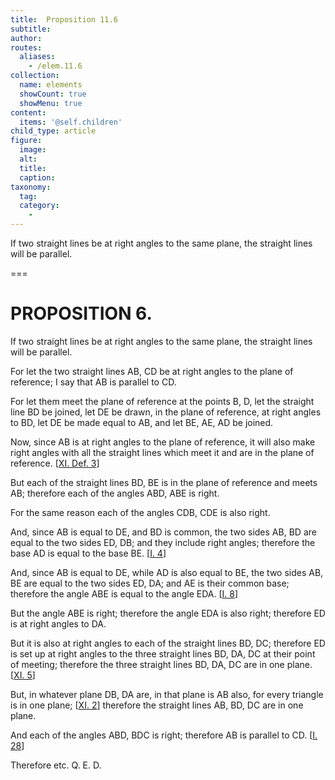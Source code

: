 ```yaml
---
title:  Proposition 11.6
subtitle: 
author:
routes:
  aliases:
    - /elem.11.6
collection:
  name: elements
  showCount: true
  showMenu: true
content:
  items: '@self.children'
child_type: article
figure:
  image:
  alt:
  title:
  caption:
taxonomy:
  tag:
  category:
    - 
---
```


<p><hi rend="ital">If two straight lines be at right angles to the same plane</hi>, <hi rend="ital">the straight lines will be parallel.</hi>
      </p>

===

<h1>PROPOSITION 6.</h1>
<p><span class="ital">If two straight lines be at right angles to the same plane</span>, <span class="ital">the straight lines will be parallel.</span>
      </p>

<p>For let the two straight lines <span class="ital">AB</span>, <span class="ital">CD</span> be at right angles to the plane of reference; I say that <span class="ital">AB</span> is parallel to <span class="ital">CD</span>. 
      </p>

<p>For let them meet the plane of reference at the points <span class="ital">B</span>, <span class="ital">D</span>, let the straight line <span class="ital">BD</span> be joined, let <span class="ital">DE</span> be drawn, in the plane of reference, at right angles to <span class="ital">BD</span>, let <span class="ital">DE</span> be made equal to <span class="ital">AB</span>, and let <span class="ital">BE</span>, <span class="ital">AE</span>, <span class="ital">AD</span> be joined. </p>

<p>Now, since <span class="ital">AB</span> is at right angles to the plane of reference, it will also make right angles with all the straight lines which meet it and are in the plane of reference. [<a href="/elem.11.def.3">XI. Def. 3</a>] </p>

<p>But each of the straight lines <span class="ital">BD</span>, <span class="ital">BE</span> is in the plane of reference and meets <span class="ital">AB</span>; therefore each of the angles <span class="ital">ABD</span>, <span class="ital">ABE</span> is right. </p>

<p>For the same reason each of the angles <span class="ital">CDB</span>, <span class="ital">CDE</span> is also right. </p>

<p>And, since <span class="ital">AB</span> is equal to <span class="ital">DE</span>, and <span class="ital">BD</span> is common, the two sides <span class="ital">AB</span>, <span class="ital">BD</span> are equal to the two sides <span class="ital">ED</span>, <span class="ital">DB</span>; and they include right angles; therefore the base <span class="ital">AD</span> is equal to the base <span class="ital">BE</span>. [<a href="/elem.1.4">I. 4</a>] </p>

<p>And, since <span class="ital">AB</span> is equal to <span class="ital">DE</span>, while <span class="ital">AD</span> is also equal to <span class="ital">BE</span>, the two sides <span class="ital">AB</span>, <span class="ital">BE</span> are equal to the two sides <span class="ital">ED</span>, <span class="ital">DA</span>; and <span class="ital">AE</span> is their common base; therefore the angle <span class="ital">ABE</span> is equal to the angle <span class="ital">EDA</span>. [<a href="/elem.1.8">I. 8</a>] <pb n="284"/></p>

<p>But the angle <span class="ital">ABE</span> is right; therefore the angle <span class="ital">EDA</span> is also right; therefore <span class="ital">ED</span> is at right angles to <span class="ital">DA</span>. </p>

<p>But it is also at right angles to each of the straight lines <span class="ital">BD</span>, <span class="ital">DC</span>; therefore <span class="ital">ED</span> is set up at right angles to the three straight lines <span class="ital">BD</span>, <span class="ital">DA</span>, <span class="ital">DC</span> at their point of meeting; therefore the three straight lines <span class="ital">BD</span>, <span class="ital">DA</span>, <span class="ital">DC</span> are in one plane. [<a href="/elem.11.5">XI. 5</a>] </p>

<p>But, in whatever plane <span class="ital">DB</span>, <span class="ital">DA</span> are, in that plane is <span class="ital">AB</span> also, for every triangle is in one plane; [<a href="/elem.11.2">XI. 2</a>] therefore the straight lines <span class="ital">AB</span>, <span class="ital">BD</span>, <span class="ital">DC</span> are in one plane. </p>

<p>And each of the angles <span class="ital">ABD</span>, <span class="ital">BDC</span> is right; therefore <span class="ital">AB</span> is parallel to <span class="ital">CD</span>. [<a href="/elem.1.28">I. 28</a>] </p>

<p>Therefore etc. Q. E. D.</p>
